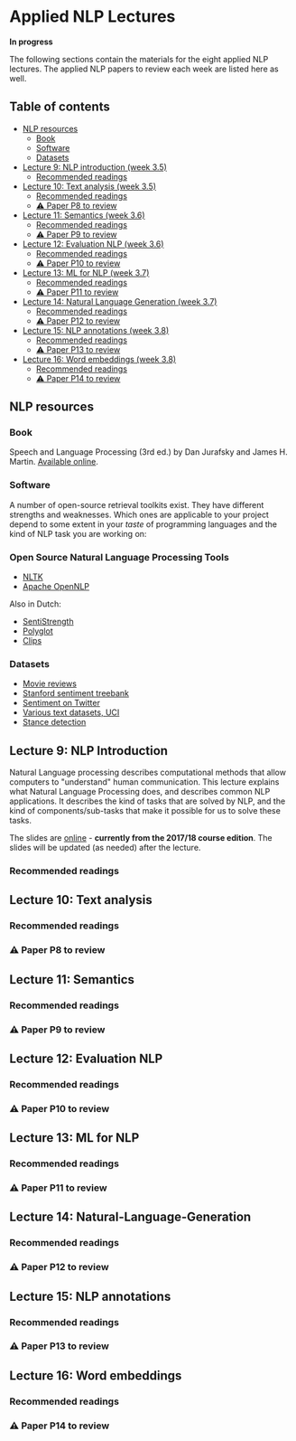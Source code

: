 # Applied NLP Lectures <!-- omit in toc -->
**In progress**

The following sections contain the materials for the eight applied NLP lectures. The applied NLP papers to review each week are listed here as well.

## Table of contents <!-- omit in toc -->

- [NLP resources](#NLP-resources)
  - [Book](#book)
  - [Software](#software)
  - [Datasets](#datasets)
- [Lecture 9: NLP introduction (week 3.5)](#lecture-9-NLP-Introduction)
  - [Recommended readings](#recommended-readings)
- [Lecture 10: Text analysis (week 3.5)](#lecture-10-Text-analysis)
  - [Recommended readings](#recommended-readings)
  - [:warning: Paper P8 to review](#warning-paper-p8-to-review)
- [Lecture 11: Semantics (week 3.6)](#lecture-11-Semantics)
  - [Recommended readings](#recommended-readings)
  - [:warning: Paper P9 to review](#warning-paper-p9-to-review)
- [Lecture 12: Evaluation NLP (week 3.6)](#lecture-12-Evaluation-NLP)
  - [Recommended readings](#recommended-readings)
  - [:warning: Paper P10 to review](#warning-paper-p10-to-review)
- [Lecture 13: ML for NLP (week 3.7)](#lecture-13-ML-for-NLP)
  - [Recommended readings](#recommended-readings)
  - [:warning: Paper P11 to review](#warning-paper-p11-to-review)
- [Lecture 14: Natural Language Generation  (week 3.7)](#lecture-14-Natural-Language-Generation)
  - [Recommended readings](#recommended-readings)
  - [:warning: Paper P12 to review](#warning-paper-p12-to-review)
- [Lecture 15: NLP annotations (week 3.8)](#lecture-15-NLP-annotations)
  - [Recommended readings](#recommended-readings)
  - [:warning: Paper P13 to review](#warning-paper-p13-to-review)
- [Lecture 16: Word embeddings (week 3.8)](#lecture-16-Word-embeddings)
  - [Recommended readings](#recommended-readings)
  - [:warning: Paper P14 to review](#warning-paper-p14-to-review)

## NLP resources

### Book
Speech and Language Processing (3rd ed.) by Dan Jurafsky and James H. Martin. [Available online](https://web.stanford.edu/~jurafsky/slp3).

### Software

A number of open-source retrieval toolkits exist. They have different strengths and weaknesses. Which ones are applicable to your project depend to some extent in your *taste* of programming languages and the kind of NLP task you are working on:

### Open Source Natural Language Processing Tools

   - [NLTK](http://www.nltk.org/)
   - [Apache OpenNLP](http://opennlp.apache.org/)
   
   Also in Dutch:
   - [SentiStrength](http://sentistrength.wlv.ac.uk/)
   - [Polyglot](https://polyglot.readthedocs.io/en/latest/)
   - [Clips](https://github.com/clips/pattern)

### Datasets
  - [Movie reviews](http://ai.stanford.edu/~amaas/data/sentiment/)
  - [Stanford sentiment treebank](nlp.stanford.edu/sentiment/code.html)
  - [Sentiment on Twitter](http://help.sentiment140.com/for-students/)
  - [Various text datasets, UCI](https://archive.ics.uci.edu/ml/datasets.html?format=&task=&att=&area=&numAtt=&numIns=&type=text&sort=nameUp&view=table)
- [Stance detection](https://github.com/FakeNewsChallenge/fnc-1)

## Lecture 9: NLP Introduction
Natural Language processing describes computational methods that allow computers to "understand" human communication. This lecture explains what Natural Language Processing does, and describes common NLP applications. It describes the kind of tasks that are solved by NLP, and the kind of components/sub-tasks that make it possible for us to solve these tasks.

The slides are [online](https://drive.google.com/open?id=1Lp3RA4Bc7XZqrvEki43U2Vpj9xoC6KLw-JsjPY2jaDc) - **currently from the 2017/18 course edition**. The slides will be updated (as needed) after the lecture.

### Recommended readings


## Lecture 10: Text analysis

### Recommended readings

### :warning: Paper P8 to review


## Lecture 11: Semantics

### Recommended readings


### :warning: Paper P9 to review


## Lecture 12: Evaluation NLP


### Recommended readings

### :warning: Paper P10 to review

## Lecture 13: ML for NLP

### Recommended readings


### :warning: Paper P11 to review




## Lecture 14: Natural-Language-Generation

### Recommended readings


### :warning: Paper P12 to review



## Lecture 15: NLP annotations

### Recommended readings


### :warning: Paper P13 to review

## Lecture 16: Word embeddings

### Recommended readings


### :warning: Paper P14 to review


